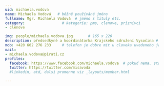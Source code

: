 ```yaml
---
uid: michaela.vodova
name: Michaela Vodová  	# běžně používáné jméno
fullname: Mgr. Michaela Vodová  # jméno s tituly etc.
category:                 # kategorie: pms, clenove, priznivci
- clenove

img: people/michaela.vodova.jpg       # 165 x 220
description: předsedkyně a koordinátorka Krajského sdružení Vysočina # kratký popis, max 160 znaků
mob: +420 602 276 233     # telefon je dobre mit u cloveka uvedeneho jako lokalni kontakt v links.yaml
mail:
- michaela.vodova@pirati.cz
profiles:
  facebook: https://www.facebook.com/michaela.vodova  # pokud nema, staci smazat tuto radku
  twitter: https://twitter.com/misavoda
  #linkedin, atd, dalsi promenne viz _layouts/member.html

---
```

